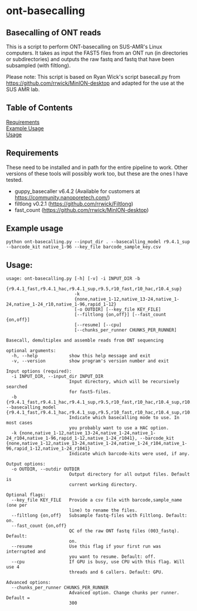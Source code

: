 # ont-basecalling

## Basecalling of ONT reads

This is a script to perform ONT-basecalling on SUS-AMR's Linux computers. It takes as input the FAST5 files from an ONT run (in directories or subdirectories) and outputs the raw fastq and fastq that have been subsampled (with filtlong).

Please note: This script is based on Ryan Wick's script basecall.py from https://github.com/rrwick/MinION-desktop and adapted for the use at the SUS AMR lab.


## Table of Contents

[Requirements](#Requirements)  
[Example Usage](#Basic-usage)  
[Usage](#Usage)  


## Requirements
These need to be installed and in path for the entire pipeline to work. Other versions of these tools will possibly work too, but these are the ones I have tested.

* guppy_basecaller v6.4.2 (Available for customers at https://community.nanoporetech.com/)
* filtlong v0.2.1 (https://github.com/rrwick/Filtlong)
* fast_count (https://github.com/rrwick/MinION-desktop)

## Example usage
``` 
python ont-basecalling.py --input_dir . --basecalling_model r9.4.1_sup --barcode_kit native_1-96 --key_file barcode_sample_key.csv
```

## Usage:

```
usage: ont-basecalling.py [-h] [-v] -i INPUT_DIR -b
                          {r9.4.1_fast,r9.4.1_hac,r9.4.1_sup,r9.5,r10_fast,r10_hac,r10.4_sup}
                          -k
                          {none,native_1-12,native_13-24,native_1-24,native_1-24_r10,native_1-96,rapid_1-12}
                          [-o OUTDIR] [--key_file KEY_FILE]
                          [--filtlong {on,off}] [--fast_count {on,off}]
                          [--resume] [--cpu]
                          [--chunks_per_runner CHUNKS_PER_RUNNER]

Basecall, demultiplex and assemble reads from ONT sequencing

optional arguments:
  -h, --help            show this help message and exit
  -v, --version         show program's version number and exit

Input options (required):
  -i INPUT_DIR, --input_dir INPUT_DIR
                        Input directory, which will be recursively searched
                        for fast5-files.
  -b {r9.4.1_fast,r9.4.1_hac,r9.4.1_sup,r9.5,r10_fast,r10_hac,r10.4_sup,r10.4.1_sup,r10.4.1_260bps_sup}, --basecalling_model {r9.4.1_fast,r9.4.1_hac,r9.4.1_sup,r9.5,r10_fast,r10_hac,r10.4_sup,r10.4.1_sup,r10.4.1_260bps_sup}
                        Indicate which basecalling mode to use. In most cases
                        you probably want to use a HAC option.
  -k {none,native_1-12,native_13-24,native_1-24,native_1-24_r104,native_1-96,rapid_1-12,native_1-24_r1041}, --barcode_kit {none,native_1-12,native_13-24,native_1-24,native_1-24_r104,native_1-96,rapid_1-12,native_1-24_r1041}
                        Indicate which barcode-kits were used, if any.

Output options:
  -o OUTDIR, --outdir OUTDIR
                        Output directory for all output files. Default is
                        current working directory.

Optional flags:
  --key_file KEY_FILE   Provide a csv file with barcode,sample_name (one per
                        line) to rename the files.
  --filtlong {on,off}   Subsample fastq-files with Filtlong. Default: on.
  --fast_count {on,off}
                        QC of the raw ONT fastq files (003_fastq). Default:
                        on.
  --resume              Use this flag if your first run was interrupted and
                        you want to resume. Default: off.
  --cpu                 If GPU is busy, use CPU with this flag. Will use 4
                        threads and 6 callers. Default: GPU.

Advanced options:
  --chunks_per_runner CHUNKS_PER_RUNNER
                        Advanced option. Change chunks per runner. Default =
                        300

```
